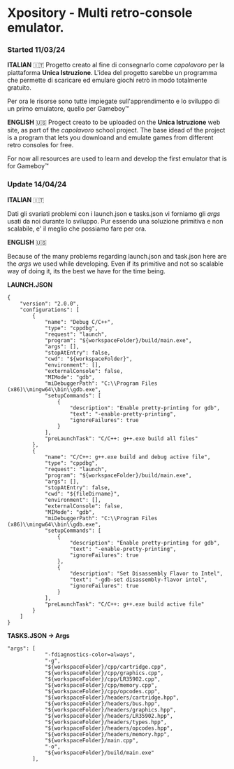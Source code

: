 # Xpository - Multi retro-console emulator.

### Started 11/03/24

**ITALIAN** 🇮🇹
Progetto creato al fine di consegnarlo come *capolavoro* per la piattaforma
**Unica Istruzione**. L'idea del progetto sarebbe un programma che permette
di scaricare ed emulare giochi retrò in modo totalmente gratuito.

Per ora le risorse sono tutte impiegate sull'apprendimento e lo sviluppo
di un primo emulatore, quello per Gameboy™

**ENGLISH** 🇺🇸
Progect creato to be uploaded on the **Unica Istruzione** web site,
as part of the *capolavoro* school project. The base idead of the 
project is a program that lets you downloand and emulate games
from different retro consoles for free.

For now all resources are used to learn and develop the first emulator
that is for Gameboy™

### Update 14/04/24

**ITALIAN** 🇮🇹 

Dati gli svariati problemi con i launch.json e tasks.json 
vi forniamo gli *args* usati da noi durante lo sviluppo.
Pur essendo una soluzione primitiva e non scalabile,
e' il meglio che possiamo fare per ora.


**ENGLISH** 🇺🇸

Because of the many problems regarding launch.json and task.json
here are the *args* we used while developing.
Even if its primitive and not so scalable way of doing it, its the best
we have for the time being.

**LAUNCH.JSON**
```
{
    "version": "2.0.0",
    "configurations": [
        {
            "name": "Debug C/C++",
            "type": "cppdbg",
            "request": "launch",
            "program": "${workspaceFolder}/build/main.exe",
            "args": [],
            "stopAtEntry": false,
            "cwd": "${workspaceFolder}",
            "environment": [],
            "externalConsole": false,
            "MIMode": "gdb",
            "miDebuggerPath": "C:\\Program Files (x86)\\mingw64\\bin\\gdb.exe",
            "setupCommands": [
                {
                    "description": "Enable pretty-printing for gdb",
                    "text": "-enable-pretty-printing",
                    "ignoreFailures": true
                }
            ],
            "preLaunchTask": "C/C++: g++.exe build all files"
        },
        {
            "name": "C/C++: g++.exe build and debug active file",
            "type": "cppdbg",
            "request": "launch",
            "program": "${workspaceFolder}/build/main.exe",
            "args": [],
            "stopAtEntry": false,
            "cwd": "${fileDirname}",
            "environment": [],
            "externalConsole": false,
            "MIMode": "gdb",
            "miDebuggerPath": "C:\\Program Files (x86)\\mingw64\\bin\\gdb.exe",
            "setupCommands": [
                {
                    "description": "Enable pretty-printing for gdb",
                    "text": "-enable-pretty-printing",
                    "ignoreFailures": true
                },
                {
                    "description": "Set Disassembly Flavor to Intel",
                    "text": "-gdb-set disassembly-flavor intel",
                    "ignoreFailures": true
                }
            ],
            "preLaunchTask": "C/C++: g++.exe build active file"
        }
    ]
}
```
**TASKS.JSON -> Args** 
```
"args": [
            "-fdiagnostics-color=always",
            "-g",
            "${workspaceFolder}/cpp/cartridge.cpp",
            "${workspaceFolder}/cpp/graphics.cpp",
            "${workspaceFolder}/cpp/LR35902.cpp",
            "${workspaceFolder}/cpp/memory.cpp",
            "${workspaceFolder}/cpp/opcodes.cpp",
            "${workspaceFolder}/headers/cartridge.hpp",
            "${workspaceFolder}/headers/bus.hpp",
            "${workspaceFolder}/headers/graphics.hpp",
            "${workspaceFolder}/headers/LR35902.hpp",
            "${workspaceFolder}/headers/types.hpp",
            "${workspaceFolder}/headers/opcodes.hpp",
            "${workspaceFolder}/headers/memory.hpp",
            "${workspaceFolder}/main.cpp",
            "-o",
            "${workspaceFolder}/build/main.exe"
        ],
```
